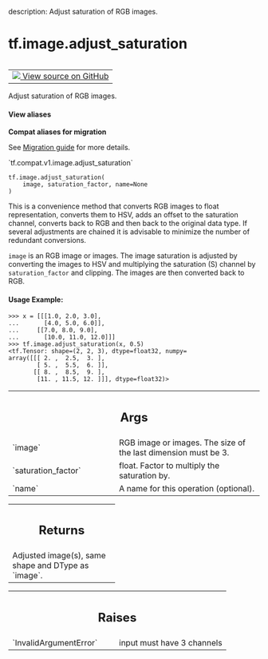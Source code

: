 description: Adjust saturation of RGB images.

<div itemscope itemtype="http://developers.google.com/ReferenceObject">
<meta itemprop="name" content="tf.image.adjust_saturation" />
<meta itemprop="path" content="Stable" />
</div>

# tf.image.adjust_saturation

<!-- Insert buttons and diff -->

<table class="tfo-notebook-buttons tfo-api nocontent" align="left">
<td>
  <a target="_blank" href="https://github.com/tensorflow/tensorflow/blob/r2.2/tensorflow/python/ops/image_ops_impl.py#L2388-L2437">
    <img src="https://www.tensorflow.org/images/GitHub-Mark-32px.png" />
    View source on GitHub
  </a>
</td>
</table>



Adjust saturation of RGB images.

<section class="expandable">
  <h4 class="showalways">View aliases</h4>
  <p>
<b>Compat aliases for migration</b>
<p>See
<a href="https://www.tensorflow.org/guide/migrate">Migration guide</a> for
more details.</p>
<p>`tf.compat.v1.image.adjust_saturation`</p>
</p>
</section>

<pre class="devsite-click-to-copy prettyprint lang-py tfo-signature-link">
<code>tf.image.adjust_saturation(
    image, saturation_factor, name=None
)
</code></pre>



<!-- Placeholder for "Used in" -->

This is a convenience method that converts RGB images to float
representation, converts them to HSV, adds an offset to the
saturation channel, converts back to RGB and then back to the original
data type. If several adjustments are chained it is advisable to minimize
the number of redundant conversions.

`image` is an RGB image or images.  The image saturation is adjusted by
converting the images to HSV and multiplying the saturation (S) channel by
`saturation_factor` and clipping. The images are then converted back to RGB.

#### Usage Example:



```
>>> x = [[[1.0, 2.0, 3.0],
...       [4.0, 5.0, 6.0]],
...     [[7.0, 8.0, 9.0],
...       [10.0, 11.0, 12.0]]]
>>> tf.image.adjust_saturation(x, 0.5)
<tf.Tensor: shape=(2, 2, 3), dtype=float32, numpy=
array([[[ 2. ,  2.5,  3. ],
        [ 5. ,  5.5,  6. ]],
       [[ 8. ,  8.5,  9. ],
        [11. , 11.5, 12. ]]], dtype=float32)>
```

<!-- Tabular view -->
 <table class="responsive fixed orange">
<colgroup><col width="214px"><col></colgroup>
<tr><th colspan="2"><h2 class="add-link">Args</h2></th></tr>

<tr>
<td>
`image`
</td>
<td>
RGB image or images. The size of the last dimension must be 3.
</td>
</tr><tr>
<td>
`saturation_factor`
</td>
<td>
float. Factor to multiply the saturation by.
</td>
</tr><tr>
<td>
`name`
</td>
<td>
A name for this operation (optional).
</td>
</tr>
</table>



<!-- Tabular view -->
 <table class="responsive fixed orange">
<colgroup><col width="214px"><col></colgroup>
<tr><th colspan="2"><h2 class="add-link">Returns</h2></th></tr>
<tr class="alt">
<td colspan="2">
Adjusted image(s), same shape and DType as `image`.
</td>
</tr>

</table>



<!-- Tabular view -->
 <table class="responsive fixed orange">
<colgroup><col width="214px"><col></colgroup>
<tr><th colspan="2"><h2 class="add-link">Raises</h2></th></tr>

<tr>
<td>
`InvalidArgumentError`
</td>
<td>
input must have 3 channels
</td>
</tr>
</table>

